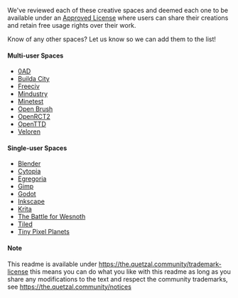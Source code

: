 We've reviewed each of these creative spaces and deemed each one to be available 
under an [Approved License](https://the.quetzal.community/approved-licenses) 
where users can share their creations and retain free usage rights over their work.

Know of any other spaces? Let us know so we can add them to the list!

#### Multi-user Spaces

* [0AD](https://play0ad.com/)
* [Builda City](https://builda.city)
* [Freeciv](https://www.freeciv.org/)
* [Mindustry](https://mindustrygame.github.io/)
* [Minetest](https://www.minetest.net/)
* [Open Brush](https://openbrush.app/)
* [OpenRCT2](https://openrct2.org/)
* [OpenTTD](https://www.openttd.org/)
* [Veloren](https://veloren.net/)

#### Single-user Spaces

* [Blender](https://blender.org)
* [Cytopia](https://github.com/CytopiaTeam/Cytopia)
* [Egregoria](https://github.com/Uriopass/Egregoria)
* [Gimp](https://www.gimp.org/)
* [Godot](https://godotengine.org/)
* [Inkscape](https://inkscape.org/)
* [Krita](https://krita.org)
* [The Battle for Wesnoth](https://www.wesnoth.org/)
* [Tiled](https://www.mapeditor.org/)
* [Tiny Pixel Planets](https://sp-possibilities.itch.io/tiny-pixel-planets)

#### Note

This readme is available under https://the.quetzal.community/trademark-license
this means you can do what you like with this readme as long as you share any
modifications to the text and respect the community trademarks, 
see https://the.quetzal.community/notices
